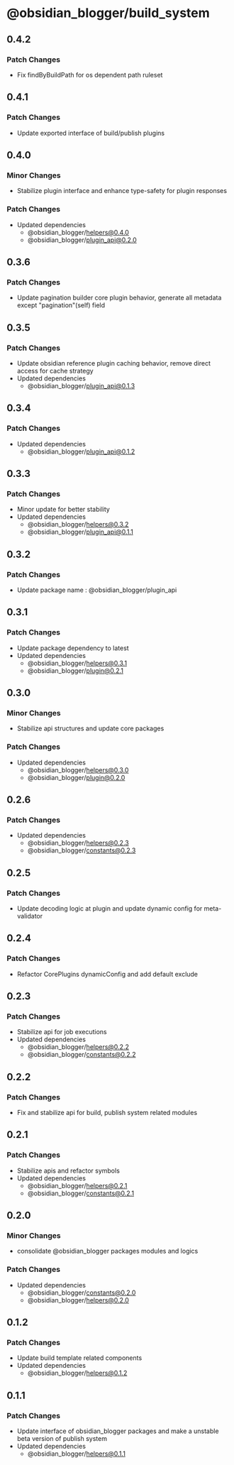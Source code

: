 # @obsidian_blogger/build_system

## 0.4.2

### Patch Changes

- Fix findByBuildPath for os dependent path ruleset

## 0.4.1

### Patch Changes

- Update exported interface of build/publish plugins

## 0.4.0

### Minor Changes

- Stabilize plugin interface and enhance type-safety for plugin responses

### Patch Changes

- Updated dependencies
    - @obsidian_blogger/helpers@0.4.0
    - @obsidian_blogger/plugin_api@0.2.0

## 0.3.6

### Patch Changes

- Update pagination builder core plugin behavior, generate all metadata except "pagination"(self) field

## 0.3.5

### Patch Changes

- Update obsidian reference plugin caching behavior, remove direct access for cache strategy
- Updated dependencies
    - @obsidian_blogger/plugin_api@0.1.3

## 0.3.4

### Patch Changes

- Updated dependencies
    - @obsidian_blogger/plugin_api@0.1.2

## 0.3.3

### Patch Changes

- Minor update for better stability
- Updated dependencies
    - @obsidian_blogger/helpers@0.3.2
    - @obsidian_blogger/plugin_api@0.1.1

## 0.3.2

### Patch Changes

- Update package name : @obsidian_blogger/plugin_api

## 0.3.1

### Patch Changes

- Update package dependency to latest
- Updated dependencies
    - @obsidian_blogger/helpers@0.3.1
    - @obsidian_blogger/plugin@0.2.1

## 0.3.0

### Minor Changes

- Stabilize api structures and update core packages

### Patch Changes

- Updated dependencies
    - @obsidian_blogger/helpers@0.3.0
    - @obsidian_blogger/plugin@0.2.0

## 0.2.6

### Patch Changes

- Updated dependencies
    - @obsidian_blogger/helpers@0.2.3
    - @obsidian_blogger/constants@0.2.3

## 0.2.5

### Patch Changes

- Update decoding logic at plugin and update dynamic config for meta-validator

## 0.2.4

### Patch Changes

- Refactor CorePlugins dynamicConfig and add default exclude

## 0.2.3

### Patch Changes

- Stabilize api for job executions
- Updated dependencies
    - @obsidian_blogger/helpers@0.2.2
    - @obsidian_blogger/constants@0.2.2

## 0.2.2

### Patch Changes

- Fix and stabilize api for build, publish system related modules

## 0.2.1

### Patch Changes

- Stabilize apis and refactor symbols
- Updated dependencies
    - @obsidian_blogger/helpers@0.2.1
    - @obsidian_blogger/constants@0.2.1

## 0.2.0

### Minor Changes

- consolidate @obsidian_blogger packages modules and logics

### Patch Changes

- Updated dependencies
    - @obsidian_blogger/constants@0.2.0
    - @obsidian_blogger/helpers@0.2.0

## 0.1.2

### Patch Changes

- Update build template related components
- Updated dependencies
    - @obsidian_blogger/helpers@0.1.2

## 0.1.1

### Patch Changes

- Update interface of obsidian_blogger packages and make a unstable beta version of publish system
- Updated dependencies
    - @obsidian_blogger/helpers@0.1.1
